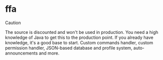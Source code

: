 # ffa
> [!CAUTION]
> The source is discounted and won't be used in production. You need a high knowledge of Java to get this to the production point. If you already have knowledge, it's a good base to start. Custom commands handler, custom permission handler, JSON-based database and profile system, auto-announcements and more.
